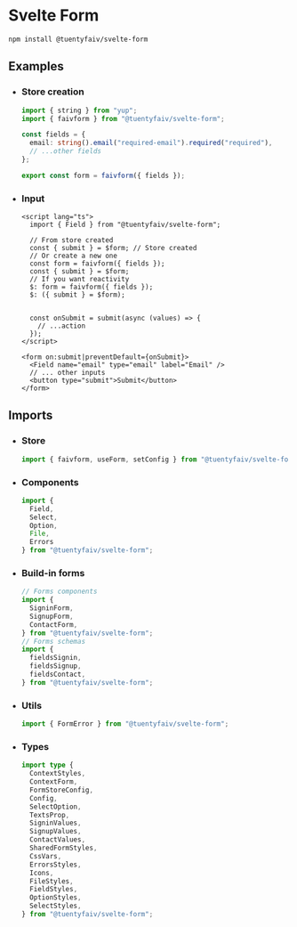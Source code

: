 # Svelte Form

`npm install @tuentyfaiv/svelte-form`

## Examples

- ### Store creation
  ```typescript
  import { string } from "yup";
  import { faivform } from "@tuentyfaiv/svelte-form";

  const fields = {
    email: string().email("required-email").required("required"),
    // ...other fields
  };

  export const form = faivform({ fields });
  ```
- ### Input
  ```svelte
  <script lang="ts">
    import { Field } from "@tuentyfaiv/svelte-form";

    // From store created
    const { submit } = $form; // Store created
    // Or create a new one
    const form = faivform({ fields });
    const { submit } = $form;
    // If you want reactivity
    $: form = faivform({ fields });
    $: ({ submit } = $form);


    const onSubmit = submit(async (values) => {
      // ...action
    });
  </script>

  <form on:submit|preventDefault={onSubmit}>
    <Field name="email" type="email" label="Email" />
    // ... other inputs
    <button type="submit">Submit</button>
  </form>
  ```

## Imports
- ### Store 
  ```typescript
  import { faivform, useForm, setConfig } from "@tuentyfaiv/svelte-form";
  ```
- ### Components
  ```typescript
  import {
    Field,
    Select,
    Option,
    File,
    Errors
  } from "@tuentyfaiv/svelte-form";
  ```
- ### Build-in forms
  ```typescript
  // Forms components
  import {
    SigninForm,
    SignupForm,
    ContactForm,
  } from "@tuentyfaiv/svelte-form";
  // Forms schemas
  import {
    fieldsSignin,
    fieldsSignup,
    fieldsContact,
  } from "@tuentyfaiv/svelte-form";
  ```
- ### Utils
  ```typescript
  import { FormError } from "@tuentyfaiv/svelte-form";
  ```
- ### Types
  ```typescript
  import type {
    ContextStyles,
    ContextForm,
    FormStoreConfig,
    Config,
    SelectOption,
    TextsProp,
    SigninValues,
    SignupValues,
    ContactValues,
    SharedFormStyles,
    CssVars,
    ErrorsStyles,
    Icons,
    FileStyles,
    FieldStyles,
    OptionStyles,
    SelectStyles,
  } from "@tuentyfaiv/svelte-form";
  ```